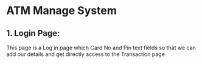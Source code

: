 # ATM Manage System

## 1. Login Page:
This page is a Log in page which Card No and Pin text fields so that we can add our details and get directly access to the Transaction page
